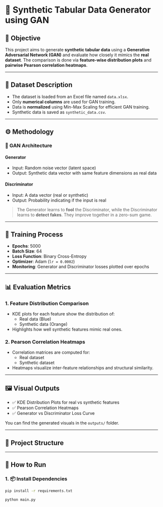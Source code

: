 # 🧬 Synthetic Tabular Data Generator using GAN

## 📌 Objective

This project aims to generate **synthetic tabular data** using a **Generative Adversarial Network (GAN)** and evaluate how closely it mimics the **real dataset**. The comparison is done via **feature-wise distribution plots** and **pairwise Pearson correlation heatmaps**.

---

## 📂 Dataset Description

- The dataset is loaded from an Excel file named `data.xlsx`.
- Only **numerical columns** are used for GAN training.
- Data is **normalized** using Min-Max Scaling for efficient GAN training.
- Synthetic data is saved as `synthetic_data.csv`.

---

## ⚙️ Methodology

### 🧠 GAN Architecture

#### Generator
- Input: Random noise vector (latent space)
- Output: Synthetic data vector with same feature dimensions as real data

#### Discriminator
- Input: A data vector (real or synthetic)
- Output: Probability indicating if the input is real

> The Generator learns to **fool** the Discriminator, while the Discriminator learns to **detect fakes**. They improve together in a zero-sum game.

---

## 🔁 Training Process

- **Epochs**: 5000  
- **Batch Size**: 64  
- **Loss Function**: Binary Cross-Entropy  
- **Optimizer**: Adam (`lr = 0.0002`)  
- **Monitoring**: Generator and Discriminator losses plotted over epochs

---

## 📊 Evaluation Metrics

### 1. Feature Distribution Comparison
- KDE plots for each feature show the distribution of:
  - Real data (Blue)
  - Synthetic data (Orange)
- Highlights how well synthetic features mimic real ones.

### 2. Pearson Correlation Heatmaps
- Correlation matrices are computed for:
  - Real dataset
  - Synthetic dataset
- Heatmaps visualize inter-feature relationships and structural similarity.

---

## 🖼️ Visual Outputs

- ✅ KDE Distribution Plots for real vs synthetic features  
- ✅ Pearson Correlation Heatmaps  
- ✅ Generator vs Discriminator Loss Curve

You can find the generated visuals in the `outputs/` folder.

---

## 📁 Project Structure



---

## 🚀 How to Run

### 1. 📦 Install Dependencies

```bash
pip install -r requirements.txt
```
``` Run the code
python main.py
